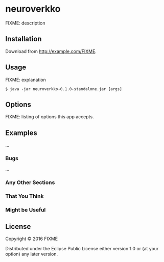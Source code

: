 # neuroverkko

FIXME: description

## Installation

Download from http://example.com/FIXME.

## Usage

FIXME: explanation

    $ java -jar neuroverkko-0.1.0-standalone.jar [args]

## Options

FIXME: listing of options this app accepts.

## Examples

...

### Bugs

...

### Any Other Sections
### That You Think
### Might be Useful

## License

Copyright © 2016 FIXME

Distributed under the Eclipse Public License either version 1.0 or (at
your option) any later version.

